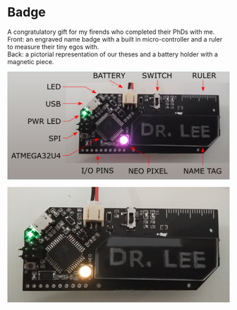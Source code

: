 # Badge
A congratulatory gift for my firends who completed their PhDs with me.   
Front: an engraved name badge with a built in micro-controller and a ruler to measure their tiny egos with.  
Back: a pictorial representation of our theses and a battery holder with a magnetic piece.  

![The badge](https://github.com/KrishnaManaswiD/Badge/blob/main/images/labelledFront.png?raw=true)

![The badge](https://github.com/KrishnaManaswiD/Badge/blob/main/images/frontAnimated.gif?raw=true)
